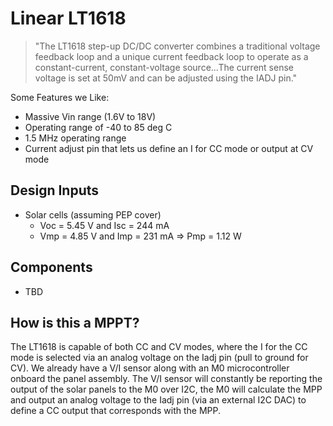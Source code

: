 # Linear LT1618>"The LT1618 step-up DC/DC converter combines a traditional voltage feedback loop and a unique current feedback loop to operate as a constant-current, constant-voltagesource...The currentsense voltage is set at 50mV and can be adjusted using theIADJ pin."Some Features we Like: - Massive Vin range (1.6V to 18V) - Operating range of -40 to 85 deg C - 1.5 MHz operating range - Current adjust pin that lets us define an I for CC mode or output at CV mode## Design Inputs- Solar cells (assuming PEP cover)    - Voc = 5.45 V and Isc = 244 mA   - Vmp = 4.85 V and Imp = 231 mA => Pmp = 1.12 W## Components - TBD## How is this a MPPT? The LT1618 is capable of both CC and CV modes, where the I for the CC mode is selected via an analog voltage on the Iadj pin (pull to ground for CV).  We already have a V/I sensor along with an M0 microcontroller onboard the panel assembly.  The V/I sensor will constantly be reporting the output of the solar panels to the M0 over I2C, the M0 will calculate the MPP and output an analog voltage to the Iadj pin (via an external I2C DAC) to define a CC output that corresponds with the MPP.  